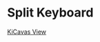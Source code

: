 # Split Keyboard 
 [KiCavas View](https://kicanvas.org/?github=https%3A%2F%2Fgithub.com%2FPabloOyarzo%2Fsplit_keyboard)